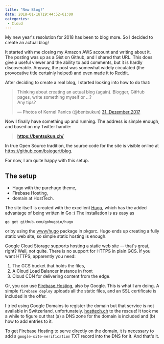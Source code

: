 ```yaml
---
title: "New Blog!"
date: 2018-01-18T19:44:52+01:00
categories:
 - Cloud
---
```


My new year's resolution for 2018 has been to blog more. So I decided to create
an actual blog!

It started with me closing my Amazon AWS account and writing about it. The
posting was up as a Gist on Github, and I shared that URL. This does give
a useful viewer and the ability to add comments, but it is hardly discoverable.
Anyway, the post was somewhat widely circulated (the provocative title certainly
helped) and even made it to
[Reddit](https://www.reddit.com/r/BSD/comments/7hjy1x/leaving_aws/).

After deciding to create a real blog, I started looking into how to do that:

<blockquote class="twitter-tweet" data-lang="de">
<p lang="en" dir="ltr">Thinking about creating an actual blog (again). Blogger, GitHub pages, write something myself or ...?<br>Any tips?</p>
&mdash; Photos of Kernel Panics (@bentsukun) 
<a href="https://twitter.com/bentsukun/status/947436110271086593?ref_src=twsrc%5Etfw">31. Dezember 2017</a>
</blockquote>

<script async src="https://platform.twitter.com/widgets.js" charset="utf-8"></script>

Now I finally have something up and running. The address is simple enough, and
based on my Twitter handle:

> **https://bentsukun.ch/**

In true Open Source tradition, the source code for the site is visible online
at https://github.com/bsiegert/blog.

For now, I am quite happy with this setup.

## The setup

* Hugo with the purehugo theme,
* Firebase Hosting,
* domain at HostTech.


The site itself is created with the excellent [Hugo](https://gohugo.io), which
has the added advantage of being written in Go :) The installation is as easy
as

```shell
go get github.com/gohugoio/hugo
```

or by using the [www/hugo](http://pkgsrc.se/www/hugo) package in pkgsrc. Hugo
ends up creating a fully static web site, so simple static hosting is enough.

Google Cloud Storage supports hosting a static web site -- that's great, right?
Well, not quite. There is no support for HTTPS in plain GCS. If you want HTTPS,
apparently you need:

1. The GCS bucket that holds the files,
2. A Cloud Load Balancer instance in front
3. Cloud CDN for delivering content from the edge.

Or, you can use [Firebase Hosting](https://firebase.google.com/docs/hosting/),
also by Google. This is what I am doing. A simple ```firebase deploy``` uploads
all the static files, and an SSL certificate is included in the offer.

I tried using Google Domains to register the domain but that service is not
available in Switzerland, unfortunately. [hosttech.ch](https://hosttech.ch/)
to the rescue! It took me a while to figure out that (a) a DNS zone for the
domain is included and (b) how to add entries to it.

To get Firebase Hosting to serve directly on the domain, it is necessary to add
a `google-site-verification` TXT record into the DNS for it. And that's it.
